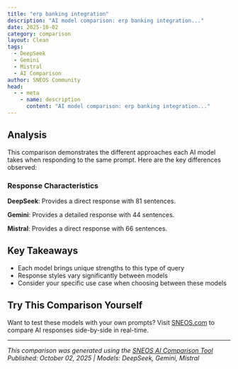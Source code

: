 ```yaml
---
title: "erp banking integration"
description: "AI model comparison: erp banking integration..."
date: 2025-10-02
category: comparison
layout: Clean
tags:
  - DeepSeek
  - Gemini
  - Mistral
  - AI Comparison
author: SNEOS Community
head:
  - - meta
    - name: description
      content: "AI model comparison: erp banking integration..."
---
```


<ChatComparison
  title="erp banking integration"
  prompt="erp banking integration"
  :responses='{"DeepSeek": "Of course. ERP (Enterprise Resource Planning) and Banking Integration is a critical process that connects a company\u0027s internal financial systems directly with its banking partners. This creates a seamless, automated, and real-time flow of financial data.\n\nHere\u2019s a comprehensive breakdown of ERP Banking Integration, covering its importance, how it works, key features, benefits, challenges, and implementation steps.\n\n---\n\n### **What is ERP Banking Integration?**\n\nAt its core, it is the electronic exchange of financial information between an ERP system (like SAP, Oracle NetSuite, Microsoft Dynamics 365) and one or more bank(s). It eliminates the need for manual, paper-based processes like printing checks, manually keying transaction data into the ERP, and reconciling statements by hand.\n\n### **Why is it So Important?**\n\n* **Efficiency \u0026 Automation:** Automates repetitive tasks like payment processing, bank reconciliation, and cash positioning, freeing up finance staff for more strategic work.\n* **Accuracy \u0026 Reduced Errors:** Eliminates manual data entry, which is prone to typos and mistakes, leading to more accurate financial records.\n* **Improved Cash Flow Visibility:** Provides a real-time or near-real-time view of cash positions, balances, and transactions across all bank accounts, enabling better treasury management.\n* **Enhanced Security:** Reduces the risks associated with paper checks (fraud, loss) and manual processes. Digital channels with strong encryption are more secure.\n* **Faster Decision-Making:** With up-to-date financial data, management can make quicker and more informed decisions about investments, payments, and funding.\n* **Regulatory Compliance:** Simplifies compliance with reporting standards and audit trails by maintaining a clear, automated digital record of all transactions.\n\n---\n\n### **How It Works: The Technical Flow**\n\nThe integration typically relies on standardized file formats and secure communication channels.\n\n**1. Initiation in ERP:**\n* A user in the ERP system (e.g., an AP clerk) approves a batch of payments to vendors.\n* The ERP system generates a standardized file containing all payment instructions. Common formats include:\n * **ISO 20022 (pain.001):** The new global standard for payment initiation, rich with data.\n * **SWIFT MT101:** Used for corporate-to-bank money transfers.\n * **NACHA (ACH):** The standard for Automated Clearing House payments in the US.\n * **SEPA Credit Transfer (SCT):** The standard for euro-denominated payments within the EU.\n * **BAI2, CAMT.053/052:** Common formats for bank statement files.\n\n**2. Secure Transmission:**\n* The file is sent securely from the ERP to the bank. This is done via:\n * **SFTP (Secure File Transfer Protocol):** A common and secure method.\n * **AS2 (Applicability Statement 2):** A more robust protocol that provides data integrity, privacy, and non-repudiation.\n * **Bank\u0027s Proprietary Portal/API:** Some banks offer their own portals or modern RESTful APIs for direct integration.\n\n**3. Bank Processing:**\n* The bank receives the file, validates it, and processes the payments through the appropriate networks (e.g., Fedwire, SWIFT, ACH, SEPA).\n\n**4. Information Return (Reconciliation):**\n* The bank sends back a confirmation file and, later, a bank statement file.\n* The ERP system automatically imports this file.\n* The **Bank Reconciliation** module in the ERP then automatically matches the imported bank transactions with the internal records (e.g., issued payments, customer receipts), flagging any discrepancies for review.\n\n---\n\n### **Key Features and Capabilities**\n\nA robust integration will handle:\n\n* **Payment Processing:** Initiate and send various payment types (wire, ACH, SEPA, virtual credit card).\n* **Bank Statement Retrieval:** Automatically fetch and import daily statements and transaction reports.\n* **Automated Reconciliation:** Match bank transactions with open invoices and payments in the ERP.\n* **Cash Pooling \u0026 Concentration:** Automatically sweep funds between accounts to optimize interest and liquidity.\n* **Multi-Bank, Multi-Currency Support:** Manage relationships and transactions with multiple banks across different countries from a single ERP interface.\n* **Positive Pay / Reverse Positive Pay:** Send a check-issue file to the bank to prevent check fraud. The bank verifies checks presented for payment against this list.\n* **Real-time Balance \u0026 Transaction Reporting:** Access to real-time data via APIs for cash visibility.\n\n---\n\n### **Benefits vs. Challenges**\n\n| Benefits | Challenges |\n| :--- | :--- |\n| **\u2705 Massive Time Savings** | **\uD83D\uDED1 Implementation Complexity** |\n| **\u2705 Higher Data Accuracy** | **\uD83D\uDED1 Cost of Setup \u0026 Maintenance** |\n| **\u2705 Real-time Cash Visibility** | **\uD83D\uDED1 Bank-Specific Variations** (formats, portals) |\n| **\u2705 Strengthened Security \u0026 Fraud Prevention** | **\uD83D\uDED1 Need for Internal Expertise** (IT/Finance) |\n| **\u2705 Improved Supplier \u0026 Customer Relationships** | **\uD83D\uDED1 Change Management** (training staff on new processes) |\n\n---\n\n### **Implementation Steps**\n\n1. **Needs Assessment \u0026 Planning:** Identify the key pain points (e.g., slow reconciliation, payment errors). Define the scope: which banks, which accounts, which processes (AP, AR, Treasury)? Set a budget.\n2. **Vendor \u0026 Bank Selection:**\n * **Middleware Option:** Consider a specialized **Financial Integration Platform** (e.g., **Kyriba, Coupa Treasury, Paymerang, TIS**). These act as a hub, simplifying connections to multiple banks and normalizing different data formats.\n * **Direct Connection:** Evaluate the ERP\u0027s native banking capabilities and the banks\u0027 own API/SFTP offerings.\n3. **Technical Configuration \u0026 Mapping:** This is the core technical work. It involves mapping ERP data fields to the required bank file formats and setting up the secure communication channel (SFTP/AS2 details, certificates).\n4. **Testing:** Conduct rigorous testing in a **sandbox environment** with the bank. Test all scenarios: successful payments, rejections, returns, and full reconciliation cycles.\n5. **Training \u0026 Change Management:** Train all end-users (AP team, AR team, accountants) on the new automated processes.\n6. **Go-Live \u0026 Support:** Switch to the new integrated process, often with a parallel run for the first period. Provide continuous support to resolve any teething issues.\n\n### **The Future: APIs and Cloud ERPs**\n\nThe trend is moving away from batch file transfers (like SFTP) towards real-time **RESTful APIs**. Cloud-based ERPs (like Oracle NetSuite, SAP S/4HANA Cloud) are built with API-first architectures, making this integration:\n* **Faster \u0026 More Real-time:** Instant data exchange.\n* **More Granular:** Query a single transaction or balance, rather than a whole day\u0027s file.\n* **Easier to Maintain:** Standardized API protocols are often simpler than managing multiple file formats and SFTP connections.\n\n### **Conclusion**\n\nERP Banking Integration is no longer a \u0022nice-to-have\u0022 but a strategic necessity for modern businesses seeking efficiency, control, and financial intelligence. While the implementation requires careful planning and investment, the long-term benefits in saved time, reduced errors, and empowered decision-making deliver a compelling return on investment and a significant competitive advantage.", "Gemini": "ERP banking integration is the process of connecting an Enterprise Resource Planning (ERP) system with one or more banking systems. This integration automates and streamlines financial processes, improving efficiency, accuracy, and visibility across the business.\n\nHere\u0027s a breakdown of what it is, why it\u0027s important, and what\u0027s involved:\n\n**What is ERP Banking Integration?**\n\nERP banking integration essentially eliminates manual data entry between your ERP system and your bank(s). Instead of manually downloading bank statements, reconciling transactions, and initiating payments, the integration allows for automated, real-time or near real-time data exchange.\n\n**Key Benefits of ERP Banking Integration:**\n\n* **Improved Efficiency:** Automates tasks like bank statement reconciliation, payment processing, and cash forecasting, freeing up finance staff for more strategic activities.\n* **Enhanced Accuracy:** Reduces the risk of manual errors in data entry, leading to more accurate financial reporting and analysis.\n* **Faster Reconciliation:** Streamlines the reconciliation process by automatically matching bank transactions with ERP records.\n* **Better Cash Management:** Provides real-time visibility into cash positions, enabling better cash flow forecasting and management.\n* **Reduced Costs:** Minimizes manual labor and eliminates errors, resulting in cost savings.\n* **Improved Security:** Can enhance security by automating payment processes and reducing the risk of fraud.\n* **Enhanced Auditability:** Provides a clear audit trail of all financial transactions, making it easier to comply with regulations and conduct audits.\n* **Streamlined Payment Processing:** Automates vendor and customer payments, improving relationships and efficiency.\n* **Real-time Visibility:** Access real-time financial data, giving a better understanding of the financial health of the business.\n* **Better Decision-Making:** Improved data and reporting lead to better-informed decisions.\n\n**Key Features and Functionalities of ERP Banking Integration:**\n\n* **Automated Bank Reconciliation:** Automatically imports bank statements and matches transactions with ERP records.\n* **Payment Automation:** Automates vendor payments, customer payments, and other payment processes.\n* **Cash Position Monitoring:** Provides real-time visibility into cash balances across multiple bank accounts.\n* **Transaction Reporting:** Generates reports on bank transactions, payments, and other financial activities.\n* **Security Features:** Implements security measures to protect sensitive financial data.\n* **Data Synchronization:** Ensures that data is synchronized between the ERP system and the bank(s).\n* **Error Handling:** Provides error handling and alerts to address any issues that arise during the integration process.\n* **Payment Approval Workflows:** Integrates payment approval workflows to ensure proper authorization for payments.\n\n**Integration Methods:**\n\nThere are several ways to integrate an ERP system with banking systems:\n\n* **Direct API Integration:** This involves using APIs (Application Programming Interfaces) provided by the banks to directly connect the ERP system to the bank\u0027s systems. This is often the most robust and real-time method.\n* **Middleware Solutions:** Middleware acts as an intermediary between the ERP system and the bank(s). It handles data transformation and communication, simplifying the integration process.\n* **Electronic Data Interchange (EDI):** EDI is a standard format for exchanging business documents electronically, including bank statements and payment instructions.\n* **File-Based Integration:** This involves exchanging files (e.g., CSV, XML) between the ERP system and the bank(s). This is a less sophisticated method and can be more prone to errors. Often involves Secure File Transfer Protocol (SFTP).\n* **Bank Communication Management (BCM) Systems:** These dedicated systems specialize in managing communication between a company and its banks, acting as a hub for all banking transactions.\n\n**Implementation Considerations:**\n\n* **ERP System Compatibility:** Ensure that the ERP system supports banking integration and has the necessary modules and functionalities.\n* **Bank Compatibility:** Verify that the bank(s) support the desired integration method and provide the necessary APIs or file formats.\n* **Security:** Implement strong security measures to protect sensitive financial data during transmission and storage.\n* **Data Mapping:** Carefully map data fields between the ERP system and the bank(s) to ensure accurate data exchange.\n* **Testing:** Thoroughly test the integration before going live to identify and resolve any issues.\n* **Compliance:** Ensure that the integration complies with relevant regulations and security standards.\n* **Scalability:** Design the integration to be scalable to accommodate future growth and changes in business needs.\n* **Expertise:** Consider working with experienced ERP consultants or banking integration specialists to ensure a successful implementation.\n\n**Examples of ERP Systems with Banking Integration Capabilities:**\n\n* SAP S/4HANA\n* Oracle NetSuite\n* Microsoft Dynamics 365\n* Sage Intacct\n* Infor\n\n**In conclusion, ERP banking integration is a valuable investment for businesses looking to improve efficiency, accuracy, and visibility in their financial operations. By automating key financial processes, it frees up finance staff to focus on more strategic activities and enables better decision-making.**\n", "Mistral": "ERP (Enterprise Resource Planning) banking integration refers to the process of connecting an ERP system with banking systems to streamline financial transactions, improve cash management, and enhance overall financial operations. This integration can provide numerous benefits, including reduced manual data entry, improved accuracy, faster transaction processing, and better visibility into financial data. Here are some key aspects and steps involved in ERP banking integration:\n\n### Key Aspects of ERP Banking Integration\n\n1. **Automated Bank Reconciliation**:\n - Automatically match bank statements with ERP records to identify discrepancies.\n - Reduce the time and effort required for manual reconciliation.\n\n2. **Payment Processing**:\n - Automate the processing of incoming and outgoing payments.\n - Support various payment methods, including ACH, wire transfers, and electronic checks.\n\n3. **Cash Management**:\n - Monitor cash inflows and outflows in real-time.\n - Forecast cash requirements and optimize liquidity.\n\n4. **Compliance and Security**:\n - Ensure compliance with regulatory requirements.\n - Implement robust security measures to protect financial data.\n\n5. **Reporting and Analytics**:\n - Generate detailed financial reports and analytics.\n - Provide insights into financial performance and trends.\n\n### Steps for ERP Banking Integration\n\n1. **Requirement Analysis**:\n - Identify the specific needs and goals of the integration.\n - Determine the key financial processes that need to be automated.\n\n2. **Selecting the Right Tools and Platforms**:\n - Choose an ERP system that supports banking integration.\n - Select banking platforms and APIs that are compatible with the ERP system.\n\n3. **Data Mapping and Configuration**:\n - Map the data fields between the ERP system and the banking platform.\n - Configure the integration settings to ensure seamless data flow.\n\n4. **API Integration**:\n - Use APIs (Application Programming Interfaces) to connect the ERP system with banking platforms.\n - Ensure that the APIs support the required functionalities and data formats.\n\n5. **Testing and Validation**:\n - Conduct thorough testing to ensure the integration works as expected.\n - Validate the accuracy and reliability of the data exchange.\n\n6. **Implementation and Training**:\n - Roll out the integration in a phased manner to minimize disruption.\n - Provide training to users to ensure they are familiar with the new processes.\n\n7. **Monitoring and Maintenance**:\n - Continuously monitor the integration to identify and resolve any issues.\n - Regularly update the integration to accommodate changes in banking regulations or ERP system updates.\n\n### Benefits of ERP Banking Integration\n\n1. **Efficiency**:\n - Reduce manual data entry and processing time.\n - Automate routine tasks to free up resources for more strategic activities.\n\n2. **Accuracy**:\n - Minimize errors associated with manual data entry.\n - Ensure data consistency and reliability.\n\n3. **Visibility**:\n - Gain real-time visibility into financial transactions and cash positions.\n - Improve decision-making with up-to-date financial data.\n\n4. **Compliance**:\n - Ensure adherence to regulatory requirements.\n - Maintain an audit trail of financial transactions.\n\n5. **Cost Savings**:\n - Reduce operational costs associated with manual processes.\n - Improve cash management to optimize liquidity and reduce financing costs.\n\n### Challenges and Considerations\n\n1. **Complexity**:\n - Integrating ERP systems with banking platforms can be complex and require technical expertise.\n - Ensure that the integration is well-planned and executed to avoid disruptions.\n\n2. **Security**:\n - Protect financial data from unauthorized access and breaches.\n - Implement robust security measures and comply with data protection regulations.\n\n3. **Compatibility**:\n - Ensure that the ERP system and banking platforms are compatible.\n - Verify that the APIs support the required functionalities and data formats.\n\n4. **Cost**:\n - Consider the costs associated with integration, including software, implementation, and maintenance.\n - Evaluate the return on investment (ROI) to justify the expenditure.\n\nBy carefully planning and executing ERP banking integration, organizations can significantly enhance their financial operations, improve efficiency, and gain a competitive edge."}' 
  published-date="11:23"
/>

## Analysis

This comparison demonstrates the different approaches each AI model takes when responding to the same prompt. Here are the key differences observed:

### Response Characteristics

**DeepSeek**: Provides a direct response with 81 sentences. 

**Gemini**: Provides a detailed response with 44 sentences. 

**Mistral**: Provides a direct response with 66 sentences. 

## Key Takeaways

- Each model brings unique strengths to this type of query
- Response styles vary significantly between models
- Consider your specific use case when choosing between these models

## Try This Comparison Yourself

Want to test these models with your own prompts? Visit [SNEOS.com](https://sneos.com) to compare AI responses side-by-side in real-time.

---

*This comparison was generated using the [SNEOS AI Comparison Tool](https://sneos.com)*
*Published: October 02, 2025 | Models: DeepSeek, Gemini, Mistral*
